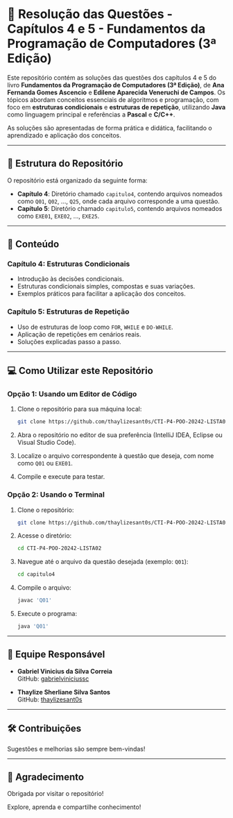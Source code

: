 # 📘 Resolução das Questões - Capítulos 4 e 5 - Fundamentos da Programação de Computadores (3ª Edição)

Este repositório contém as soluções das questões dos capítulos 4 e 5 do livro **Fundamentos da Programação de Computadores (3ª Edição)**, de **Ana Fernanda Gomes Ascencio** e **Edilene Aparecida Veneruchi de Campos**. Os tópicos abordam conceitos essenciais de algoritmos e programação, com foco em **estruturas condicionais** e **estruturas de repetição**, utilizando **Java** como linguagem principal e referências a **Pascal** e **C/C++**.

As soluções são apresentadas de forma prática e didática, facilitando o aprendizado e aplicação dos conceitos.

---

## 📂 Estrutura do Repositório

O repositório está organizado da seguinte forma:

- **Capítulo 4**: Diretório chamado `capitulo4`, contendo arquivos nomeados como `Q01`, `Q02`, ..., `Q25`, onde cada arquivo corresponde a uma questão.
- **Capítulo 5**: Diretório chamado `capitulo5`, contendo arquivos nomeados como `EXE01`, `EXE02`, ..., `EXE25`.

---

## 📖 Conteúdo

### **Capítulo 4: Estruturas Condicionais**

- Introdução às decisões condicionais.
- Estruturas condicionais simples, compostas e suas variações.
- Exemplos práticos para facilitar a aplicação dos conceitos.

### **Capítulo 5: Estruturas de Repetição**

- Uso de estruturas de loop como `FOR`, `WHILE` e `DO-WHILE`.
- Aplicação de repetições em cenários reais.
- Soluções explicadas passo a passo.

---

## 💻 Como Utilizar este Repositório

### **Opção 1: Usando um Editor de Código**

1. Clone o repositório para sua máquina local:

    ```bash
    git clone https://github.com/thaylizesant0s/CTI-P4-POO-20242-LISTA02.git
    ```

2. Abra o repositório no editor de sua preferência (IntelliJ IDEA, Eclipse ou Visual Studio Code).

3. Localize o arquivo correspondente à questão que deseja, com nome como `Q01` ou `EXE01`.

4. Compile e execute para testar.

### **Opção 2: Usando o Terminal**

1. Clone o repositório:

    ```bash
    git clone https://github.com/thaylizesant0s/CTI-P4-POO-20242-LISTA02.git
    ```

2. Acesse o diretório:

    ```bash
    cd CTI-P4-POO-20242-LISTA02
    ```

3. Navegue até o arquivo da questão desejada (exemplo: `Q01`):

    ```bash
    cd capitulo4
    ```

4. Compile o arquivo:

    ```bash
    javac 'Q01'
    ```

5. Execute o programa:

    ```bash
    java 'Q01'
    ```

---

## 👥 Equipe Responsável

- **Gabriel Vinicius da Silva Correia**  
  GitHub: [gabrielviniciussc](https://github.com/gabrielviniciussc)

- **Thaylize Sherliane Silva Santos**  
  GitHub: [thaylizesant0s](https://github.com/thaylizesant0s)

---

## 🛠️ Contribuições

Sugestões e melhorias são sempre bem-vindas!

---

## 💬 Agradecimento

Obrigada por visitar o repositório!

Explore, aprenda e compartilhe conhecimento!
